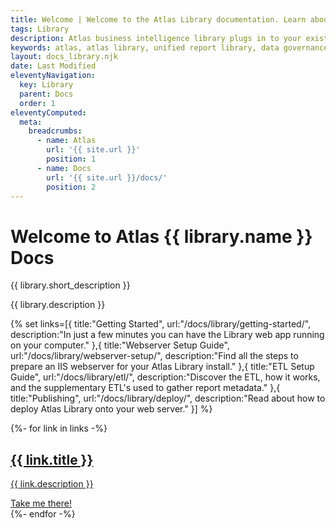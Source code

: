 ```yaml
---
title: Welcome | Welcome to the Atlas Library documentation. Learn about how to install and configure your Atlas Library install.
tags: Library
description: Atlas business intelligence library plugs in to your existing reporting platforms, extracts useful metadata, and displays it in a unified report library where you can easily search for, document, and launch reports.
keywords: atlas, atlas library, unified report library, data governance, database, documetation
layout: docs_library.njk
date: Last Modified
eleventyNavigation:
  key: Library
  parent: Docs
  order: 1
eleventyComputed:
  meta:
    breadcrumbs:
      - name: Atlas
        url: '{{ site.url }}'
        position: 1
      - name: Docs
        url: '{{ site.url }}/docs/'
        position: 2
---
```


# Welcome to Atlas {{ library.name }} Docs

<p class="mt-6 text-lg text-slate-600 max-w-3xl mx-auto dark:text-slate-400">
            {{ library.short_description }}
        </p>

{{ library.description }}

{% set links=[{
  title:"Getting Started",
  url:"/docs/library/getting-started/",
  description:"In just a few minutes you can have the Library web app running on your computer."
},{
  title:"Webserver Setup Guide",
  url:"/docs/library/webserver-setup/",
  description:"Find all the steps to prepare an IIS webserver for your Atlas Library install."
},{
  title:"ETL Setup Guide",
  url:"/docs/library/etl/",
  description:"Discover the ETL, how it works, and the supplementary ETL's used to gather report metadata."
},{
  title:"Publishing",
  url:"/docs/library/deploy/",
  description:"Read about how to deploy Atlas Library onto your web server."
}] %}

<div class="grid md:grid-cols-2 gap-4 ">
  {%- for link in links -%}
       <a href="{{ link.url }}" class="group animate-fade text-center border rounded-lg shadow p-5 space-y-3 transition-colors hover:border-sky-400 hover:shadow-sky-400 no-underline">
         <h2 class="text-2xl font-medium transition-colors m-0 text-slate-600 group-hover:text-slate-900 ">{{ link.title }}</h2>
         <p class="prose text-slate-600 group-hover:text-slate-900">{{ link.description }}</p>
         <div class="no-underline text-sky-600" >Take me there!</div>
      </a>
    {%- endfor -%}
</div>
